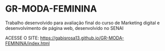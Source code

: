 # GR-MODA-FEMININA
Trabalho desenvolvido para avaliação final do curso de Marketing digital e desenvolvimento de página web, desenvolvido no SENAI


ACESSE O SITE: https://gabisrosa13.github.io/GR-MODA-FEMININA/index.html
